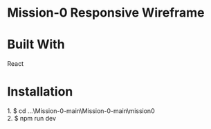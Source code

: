 # Mission-0 Responsive Wireframe
<h1>Built With</h1>
<p>React <br> </p>

<h1>Installation</h1>
<p>1. $ cd ...\Mission-0-main\Mission-0-main\mission0 <br> 2. $ npm run dev</p>

